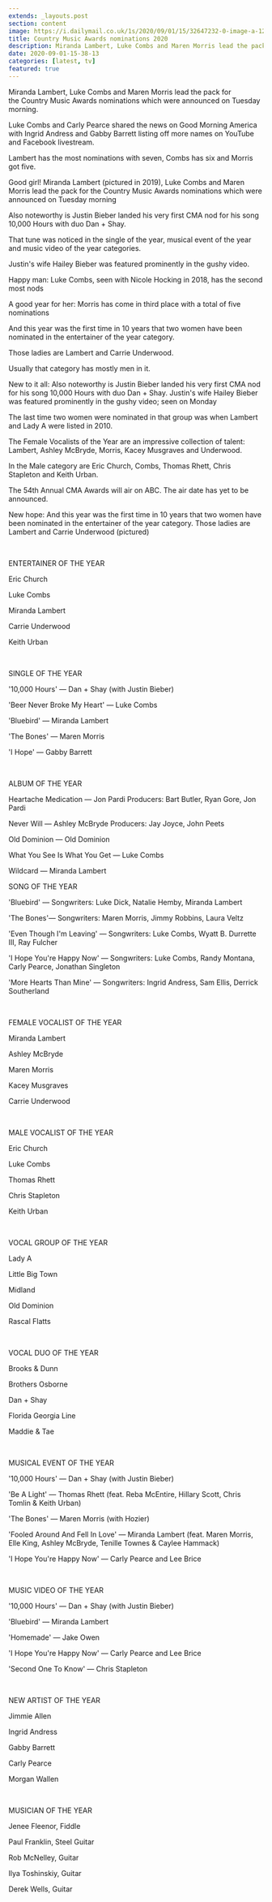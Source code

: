 ```yaml
---
extends: _layouts.post
section: content
image: https://i.dailymail.co.uk/1s/2020/09/01/15/32647232-0-image-a-12_1598970422540.jpg 
title: Country Music Awards nominations 2020 
description: Miranda Lambert, Luke Combs and Maren Morris lead the pack for the Country Music Awards nominations which were announced on Tuesday morning on GMA. 
date: 2020-09-01-15-38-13 
categories: [latest, tv] 
featured: true 
--- 
```

Miranda Lambert, Luke Combs and Maren Morris lead the pack for the Country Music Awards nominations which were announced on Tuesday morning. 

Luke Combs and Carly Pearce shared the news on Good Morning America with Ingrid Andress and Gabby Barrett listing off more names on YouTube and Facebook livestream.   

Lambert has the most nominations with seven, Combs has six and Morris got five.

Good girl! Miranda Lambert (pictured in 2019), Luke Combs and Maren Morris lead the pack for the Country Music Awards nominations which were announced on Tuesday morning

Also noteworthy is Justin Bieber landed his very first CMA nod for his song 10,000 Hours with duo Dan + Shay. 

That tune was noticed in the single of the year, musical event of the year and music video of the year categories. 

Justin's wife Hailey Bieber was featured prominently in the gushy video. 

Happy man: Luke Combs, seen with Nicole Hocking in 2018, has the second most nods

A good year for her: Morris has come in third place with a total of five nominations

And this year was the first time in 10 years that two women have been nominated in the entertainer of the year category.

Those ladies are Lambert and Carrie Underwood. 

Usually that category has mostly men in it.

New to it all: Also noteworthy is Justin Bieber landed his very first CMA nod for his song 10,000 Hours with duo Dan + Shay. Justin's wife Hailey Bieber was featured prominently in the gushy video; seen on Monday

The last time two women were nominated in that group was when Lambert and Lady A were listed in 2010.

The Female Vocalists of the Year are an impressive collection of talent: Lambert, Ashley McBryde, Morris, Kacey Musgraves and Underwood. 

In the Male category are Eric Church, Combs, Thomas Rhett, Chris Stapleton and Keith Urban. 

The 54th Annual CMA Awards will air on ABC. The air date has yet to be announced. 

New hope: And this year was the first time in 10 years that two women have been nominated in the entertainer of the year category. Those ladies are Lambert and Carrie Underwood (pictured)

 

ENTERTAINER OF THE YEAR

Eric Church

Luke Combs

Miranda Lambert

Carrie Underwood

Keith Urban

 

SINGLE OF THE YEAR

'10,000 Hours' — Dan + Shay (with Justin Bieber)

'Beer Never Broke My Heart' — Luke Combs

'Bluebird' — Miranda Lambert

'The Bones' — Maren Morris

'I Hope' — Gabby Barrett

 

ALBUM OF THE YEAR

Heartache Medication — Jon Pardi Producers: Bart Butler, Ryan Gore, Jon Pardi

Never Will — Ashley McBryde Producers: Jay Joyce, John Peets

Old Dominion — Old Dominion

What You See Is What You Get — Luke Combs

Wildcard — Miranda Lambert



SONG OF THE YEAR

'Bluebird' — Songwriters: Luke Dick, Natalie Hemby, Miranda Lambert

'The Bones'— Songwriters: Maren Morris, Jimmy Robbins, Laura Veltz

'Even Though I'm Leaving' — Songwriters: Luke Combs, Wyatt B. Durrette III, Ray Fulcher

'I Hope You're Happy Now' — Songwriters: Luke Combs, Randy Montana, Carly Pearce, Jonathan Singleton

'More Hearts Than Mine' — Songwriters: Ingrid Andress, Sam Ellis, Derrick Southerland

 

FEMALE VOCALIST OF THE YEAR

Miranda Lambert

Ashley McBryde

Maren Morris

Kacey Musgraves

Carrie Underwood

 

MALE VOCALIST OF THE YEAR

Eric Church

Luke Combs

Thomas Rhett

Chris Stapleton

Keith Urban

 

VOCAL GROUP OF THE YEAR

Lady A

Little Big Town

Midland

Old Dominion

Rascal Flatts

 

VOCAL DUO OF THE YEAR

Brooks & Dunn

Brothers Osborne

Dan + Shay

Florida Georgia Line

Maddie & Tae

 

MUSICAL EVENT OF THE YEAR

'10,000 Hours' — Dan + Shay (with Justin Bieber)

'Be A Light' — Thomas Rhett (feat. Reba McEntire, Hillary Scott, Chris Tomlin & Keith Urban)

'The Bones' — Maren Morris (with Hozier)

'Fooled Around And Fell In Love' — Miranda Lambert (feat. Maren Morris, Elle King, Ashley McBryde, Tenille Townes & Caylee Hammack)

'I Hope You're Happy Now' — Carly Pearce and Lee Brice

 

MUSIC VIDEO OF THE YEAR

'10,000 Hours' — Dan + Shay (with Justin Bieber)

'Bluebird' — Miranda Lambert

'Homemade' — Jake Owen

'I Hope You're Happy Now' — Carly Pearce and Lee Brice

'Second One To Know' — Chris Stapleton

 

NEW ARTIST OF THE YEAR

Jimmie Allen

Ingrid Andress

Gabby Barrett

Carly Pearce

Morgan Wallen

 

MUSICIAN OF THE YEAR

Jenee Fleenor, Fiddle

Paul Franklin, Steel Guitar

Rob McNelley, Guitar

Ilya Toshinskiy, Guitar

Derek Wells, Guitar

 


